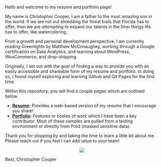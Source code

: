 Hello and welcome to my resume and portfolio page! 

My name is Christopher Cooper, I am a father to the most amazing son in the world.  If we are not out shredding the finest trails that Florida has to offer, then we are *attempting* to expand our talents in the finer things life has to offer, like watercoloring. 

From a growth and personal development perspective, I am currently reading Greenlights by Matthew McConaughey, working through a Google certification on Data Analytics, and learning about WordPress, WooCommerce, and drop-shipping.

Originally, I set out with the goal of finding a way to provide you with an easily accessible and shareable form of my resume and portfolio.  In doing so, I found myself exploring and learning Github and Git Pages for the first time.

Within this repository, you will find a couple pages which are outlined below.
- **[Resume](https://chrisc88.github.io/Resume):** Provides a web-based version of my resume that I encourage you share!
- **[Portfolio](https://chrisc88.github.io/Portfolio):** Features or bodies of work which I have been a key contributor. Most of these samples are pulled from a testing environment or directly from Prod (masked sensitive data).

Thank you for stopping by and taking the time to learn a little bit about me.  Please reach out if you feel I can add value to your team!

<p align="center">
    <img src="https://chrisc88.github.io/images/QR.png">
</p>

Best,
Christopher Cooper